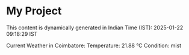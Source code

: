 # My Project

This content is dynamically generated in Indian Time (IST): 2025-01-22 09:18:29 IST


Current Weather in Coimbatore:
Temperature: 21.88 °C
Condition: mist
